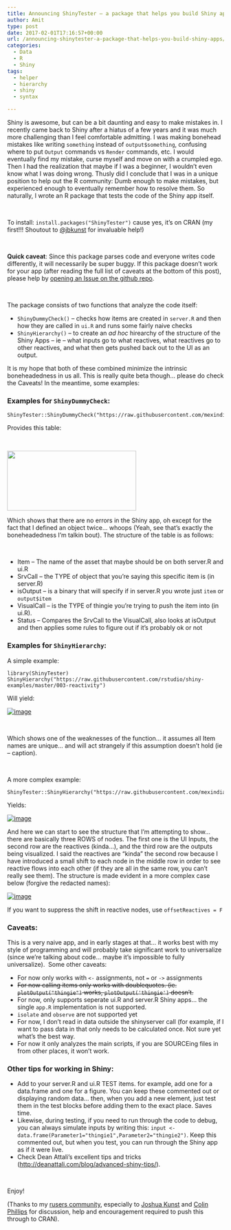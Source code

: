 ```yaml
---
title: Announcing ShinyTester – a package that helps you build Shiny apps
author: Amit
type: post
date: 2017-02-01T17:16:57+00:00
url: /announcing-shinytester-a-package-that-helps-you-build-shiny-apps/
categories:
  - Data
  - R
  - Shiny
tags:
  - helper
  - hierarchy
  - shiny
  - syntax

---
```

Shiny is awesome, but can be a bit daunting and easy to make mistakes in. I recently came back to Shiny after a hiatus of a few years and it was much more challenging than I feel comfortable admitting. I was making bonehead mistakes like writing `something` instead of `output$something`, confusing where to put `Output` commands vs `Render` commands, etc. I would eventually find my mistake, curse myself and move on with a crumpled ego. Then I had the realization that maybe if I was a beginner, I wouldn&#8217;t even know what I was doing wrong. Thusly did I conclude that I was in a unique position to help out the R community: Dumb enough to make mistakes, but experienced enough to eventually remember how to resolve them. So naturally, I wrote an R package that tests the code of the Shiny app itself.

&nbsp;

To install: `install.packages("ShinyTester")` cause yes, it&#8217;s on CRAN (my first!!! Shoutout to [@jbkunst][1] for invaluable help!)

&nbsp;

**Quick caveat**: Since this package parses code and everyone writes code differently, it will necessarily be super buggy. If this package doesn&#8217;t work for your app (after reading the full list of caveats at the bottom of this post), please help by [opening an Issue on the github repo][2].

&nbsp;

The package consists of two functions that analyze the code itself:

  * `ShinyDummyCheck()` &#8211; checks how items are created in `server.R` and then how they are called in `ui.R` and runs some fairly naive checks
  * `ShinyHierarchy()` &#8211; to create an _ad hoc_ hirearchy of the structure of the Shiny Apps &#8211; ie &#8211; what inputs go to what reactives, what reactives go to other reactives, and what then gets pushed back out to the UI as an output.

It is my hope that both of these combined minimize the intrinsic boneheadedness in us all. This is really quite beta though&#8230; please do check the Caveats! In the meantime, some examples:

### Examples for `ShinyDummyCheck`:

    ShinyTester::ShinyDummyCheck("https://raw.githubusercontent.com/mexindian/ShinyServer/master/LineSelector")
    

Provides this table:

&nbsp;

[<img class="alignnone size-medium wp-image-728" src="https://i1.wp.com/amitkohli.com/wp-content/uploads/2017/02/shinyDummyCheck.png?resize=300%2C139" alt="" width="300" height="139" srcset="https://i1.wp.com/amitkohli.com/wp-content/uploads/2017/02/shinyDummyCheck.png?resize=300%2C139 300w, https://i1.wp.com/amitkohli.com/wp-content/uploads/2017/02/shinyDummyCheck.png?w=467 467w" sizes="(max-width: 300px) 100vw, 300px" data-recalc-dims="1" />][3]

Which shows that there are no errors in the Shiny app, oh except for the fact that I defined an object twice&#8230; whoops (Yeah, see that&#8217;s exactly the boneheadedness I&#8217;m talkin bout). The structure of the table is as follows:

&nbsp;

  * Item &#8211; The name of the asset that maybe should be on both server.R and ui.R
  * SrvCall &#8211; the TYPE of object that you&#8217;re saying this specific item is (in server.R)
  * isOutput &#8211; is a binary that will specify if in server.R you wrote just `item` or `output$item`
  * VisualCall &#8211; is the TYPE of thingie you&#8217;re trying to push the item into (in ui.R).
  * Status &#8211; Compares the SrvCall to the VisualCall, also looks at isOutput and then applies some rules to figure out if it&#8217;s probably ok or not

### Examples for `ShinyHierarchy`:

A simple example:

    library(ShinyTester)
    ShinyHierarchy("https://raw.githubusercontent.com/rstudio/shiny-examples/master/003-reactivity")
    

Will yield:

<a href="https://i1.wp.com/cloud.githubusercontent.com/assets/8094091/21746544/7830f6b2-d50e-11e6-8583-c90670786adc.png?ssl=1" target="_blank"><img src="https://i1.wp.com/cloud.githubusercontent.com/assets/8094091/21746544/7830f6b2-d50e-11e6-8583-c90670786adc.png?w=750&#038;ssl=1" alt="image" data-recalc-dims="1" /></a>

&nbsp;

Which shows one of the weaknesses of the function&#8230; it assumes all Item names are unique&#8230; and will act strangely if this assumption doesn&#8217;t hold (ie &#8211; caption).

&nbsp;

A more complex example:

    ShinyTester::ShinyHierarchy("https://raw.githubusercontent.com/mexindian/ShinyServer/master/LineSelector")
    

Yields:

<a href="https://i1.wp.com/cloud.githubusercontent.com/assets/8094091/21746698/169dcdc0-d514-11e6-88ed-357d37293b65.png?ssl=1" target="_blank"><img src="https://i1.wp.com/cloud.githubusercontent.com/assets/8094091/21746698/169dcdc0-d514-11e6-88ed-357d37293b65.png?w=750&#038;ssl=1" alt="image" data-recalc-dims="1" /></a>

And here we can start to see the structure that I&#8217;m attempting to show&#8230; there are basically three ROWS of nodes. The first one is the UI Inputs, the second row are the reactives (kinda&#8230;), and the third row are the outputs being visualized. I said the reactives are &#8220;kinda&#8221; the second row because I have introduced a small shift to each node in the middle row in order to see reactive flows into each other (if they are all in the same row, you can&#8217;t really see them). The structure is made evident in a more complex case below (forgive the redacted names):

<a href="https://i0.wp.com/cloud.githubusercontent.com/assets/8094091/21746742/67a21a86-d515-11e6-96d4-5456b54a7747.png?ssl=1" target="_blank"><img src="https://i0.wp.com/cloud.githubusercontent.com/assets/8094091/21746742/67a21a86-d515-11e6-96d4-5456b54a7747.png?w=750&#038;ssl=1" alt="image" data-recalc-dims="1" /></a>

If you want to suppress the shift in reactive nodes, use `offsetReactives = F`

### Caveats:

This is a very naive app, and in early stages at that&#8230; it works best with my style of programming and will probably take significant work to universalize (since we&#8217;re talking about code&#8230; maybe it&#8217;s impossible to fully universalize).  Some other caveats:

  * For now only works with `<-` assignments, not `=` or `->` assignments
  * <del>For now calling items only works with doublequotes. (ie. <code>plotOutput("thingie")</code> works, <code>plotOutput('thingie')</code> doesn&#8217;t.</del>
  * For now, only supports seperate ui.R and server.R Shiny apps&#8230; the single `app.R` implementation is not supported.
  * `isolate` and `observe` are not supported yet
  * For now, I don&#8217;t read in data outside the shinyserver call (for example, if I want to pass data in that only needs to be calculated once. Not sure yet what&#8217;s the best way.
  * For now it only analyzes the main scripts, if you are SOURCEing files in from other places, it won&#8217;t work.

### Other tips for working in Shiny:

  * Add to your server.R and ui.R TEST items. for example, add one for a data.frame and one for a figure. You can keep these commented out or displaying random data&#8230; then, when you add a new element, just test them in the test blocks before adding them to the exact place. Saves time.
  * Likewise, during testing, if you need to run through the code to debug, you can always simulate inputs by writing this: `input <- data.frame(Parameter1="thingie1",Parameter2="thingie2")`. Keep this commented out, but when you test, you can run through the Shiny app as if it were live.
  * Check Dean Attali&#8217;s excellent tips and tricks (<http://deanattali.com/blog/advanced-shiny-tips/>).

&nbsp;

Enjoy!

(Thanks to my [rusers community][4], especially to [Joshua Kunst][1] and [Colin Phillips][5] for discussion, help and encouragement required to push this through to CRAN).

 [1]: http://jkunst.com
 [2]: https://github.com/mexindian/ShinyTester/issues
 [3]: https://i1.wp.com/amitkohli.com/wp-content/uploads/2017/02/shinyDummyCheck.png
 [4]: http://rusers.co
 [5]: http://www.pivotsciences.com